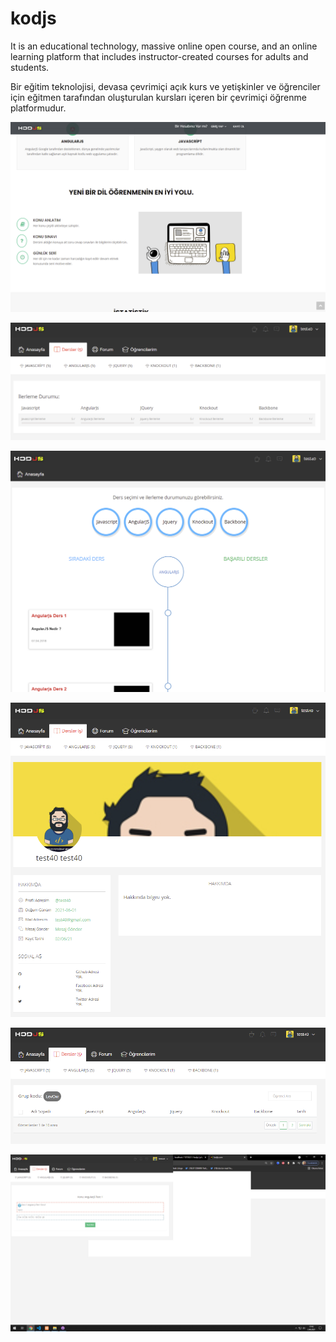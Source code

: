 # kodjs
It is an educational technology, massive online open course, and an online learning platform that includes instructor-created courses for adults and students.

Bir eğitim teknolojisi, devasa çevrimiçi açık kurs ve yetişkinler ve öğrenciler için eğitmen tarafından oluşturulan kursları içeren bir çevrimiçi öğrenme platformudur.

![Test Image 1](promotion/1.png)

![Test Image 1](promotion/2.png)

![Test Image 1](promotion/3.png)

![Test Image 1](promotion/4.png)

![Test Image 1](promotion/5.png)

![Test Image 1](promotion/6.png)



